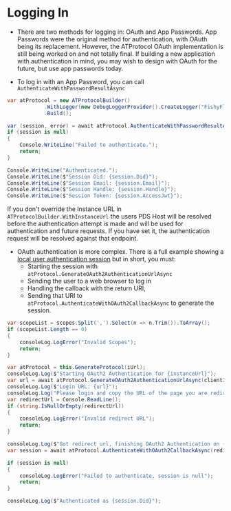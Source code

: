 # Logging In

- There are two methods for logging in: OAuth and App Passwords. App Passwords were the original method for authentication, with OAuth being its replacement. However, the ATProtocol OAuth implementation is still being worked on and not totally final. If building a new application with authentication in mind, you may wish to design with OAuth for the future, but use app passwords today.

- To log in with an App Password, you can call `AuthenticateWithPasswordResultAsync`

```csharp
var atProtocol = new ATProtocolBuilder()
            .WithLogger(new DebugLoggerProvider().CreateLogger("FishyFlip"))
            .Build();

var (session, error) = await atProtocol.AuthenticateWithPasswordResultAsync(identifier, password, cancellationToken);
if (session is null)
{
    Console.WriteLine("Failed to authenticate.");
    return;
}

Console.WriteLine("Authenticated.");
Console.WriteLine($"Session Did: {session.Did}");
Console.WriteLine($"Session Email: {session.Email}");
Console.WriteLine($"Session Handle: {session.Handle}");
Console.WriteLine($"Session Token: {session.AccessJwt}");
```

If you don't override the Instance URL in `ATProtocolBuilder.WithInstanceUrl` the users PDS Host will be resolved before the authentication attempt is made and will be used for authentication and future requests. If you have set it, the authentication request will be resolved against that endpoint. 

- OAuth authentication is more complex. There is a full example showing a [local user authentication session](https://github.com/drasticactions/BSkyOAuthTokenGenerator/tree/main/src/BSkyOAuthTokenGenerator) but in short, you must:
  - Starting the session with `atProtocol.GenerateOAuth2AuthenticationUrlAsync`
  - Sending the user to a web browser to log in
  - Handling the callback with the return URI, 
  - Sending that URI to `atProtocol.AuthenticateWithOAuth2CallbackAsync` to generate the session.

```csharp
var scopeList = scopes.Split(',').Select(n => n.Trim()).ToArray();
if (scopeList.Length == 0)
{
    consoleLog.LogError("Invalid Scopes");
    return;
}

var atProtocol = this.GenerateProtocol(iUrl);
consoleLog.Log($"Starting OAuth2 Authentication for {instanceUrl}");
var url = await atProtocol.GenerateOAuth2AuthenticationUrlAsync(clientId, "http://127.0.0.1", scopeList, instanceUrl.ToString(), cancellationToken);
consoleLog.Log($"Login URL: {url}");
consoleLog.Log("Please login and copy the URL of the page you are redirected to.");
var redirectUrl = Console.ReadLine();
if (string.IsNullOrEmpty(redirectUrl))
{
    consoleLog.LogError("Invalid redirect URL");
    return;
}

consoleLog.Log($"Got redirect url, finishing OAuth2 Authentication on {instanceUrl}");
var session = await atProtocol.AuthenticateWithOAuth2CallbackAsync(redirectUrl, cancellationToken);

if (session is null)
{
    consoleLog.LogError("Failed to authenticate, session is null");
    return;
}

consoleLog.Log($"Authenticated as {session.Did}");
```
